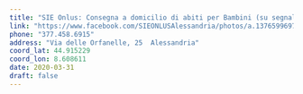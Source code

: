 ```yaml
---
title: "SIE Onlus: Consegna a domicilio di abiti per Bambini (su segnalazione enti competenti))"
link: "https://www.facebook.com/SIEONLUSAlessandria/photos/a.137659969744226/1549423728567836/?type=3&theater"
phone: "377.458.6915"
address: "Via delle Orfanelle, 25  Alessandria"
coord_lat: 44.915229
coord_lon: 8.608611
date: 2020-03-31
draft: false
---
```


